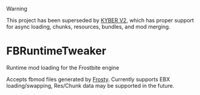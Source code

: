 > [!WARNING]
> This project has been superseded by [KYBER V2](https://uplink.kyber.gg/news/features-overview/), which has proper support for async loading, chunks, resources, bundles, and mod merging.

# FBRuntimeTweaker
Runtime mod loading for the Frostbite engine

Accepts fbmod files generated by [Frosty](https://github.com/CadeEvs/FrostyToolsuite).
Currently supports EBX loading/swapping, Res/Chunk data may be supported in the future.
